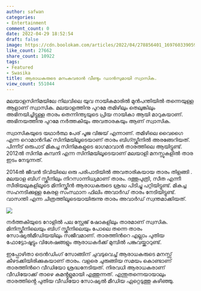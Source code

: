 ```yaml
---
author: safwan
categories:
- Entertainment
comment_count: 0
date: 2022-04-29 18:52:54
draft: false
image: https://cdn.boolokam.com/articles/2022/04/278856401_1697603390590627_7522476625456143088_n-819x1024.jpg
like_count: 27662
share_count: 10922
tags:
- Featured
- Swasika
title: ആരാധകരുടെ മനംകവരാൻ വീണ്ടും ഡാൻസുമായി സ്വാസിക.
view_count: 551044
---
```


മലയാളസിനിമയിലേ നിലവിലെ യുവ നായികമാരിൽ മുൻപന്തിയിൽ തന്നെയുള്ള ആളാണ് സ്വാസിക. മലയാളത്തിനു പുറമേ തമിഴിലും തെലുങ്കിലും അഭിനയിച്ചിട്ടുള്ള താരം തെന്നിന്ത്യയുടെ പ്രിയ നായികാ ആയി മാറുകയാണ്. അഭിനയത്തിനു പുറമേ നർത്തകിയും അവതാരകയും ആണ് സ്വാസിക.

സ്വാസികയുടെ യഥാർത്ഥ പേര് പൂജ വിജയ് എന്നാണ്. തമിഴിലെ വൈഗൈ എന്ന റൊമാൻറിക് സിനിമയിലൂടെയാണ് താരം ബിഗ്സ്ക്രീനിൽ അരങ്ങേറിയത്. പിന്നീട് ഒരുപാട് മികച്ച സിനിമകളുടെ ഭാഗമാവാൻ താരത്തിലെ ആയിട്ടുണ്ട്. 2012ൽ സിനിമ കമ്പനി എന്ന സിനിമയിലൂടെയാണ് മലയാളി മനസ്സുകളിൽ താര ഇടം നേടുന്നത്.

2014ൽ ജീവൻ ടിവിയിലെ ഒരു പരിപാടിയിൽ അവതാരികയായ താരം തിളങ്ങി . മലയാള ബിഗ് സ്ക്രീനിലും നിറസാന്നിധ്യമാണ് താരം. ദത്തുപുത്രി, സീത എന്നീ സീരിയലുകളിലൂടെ മിനിസ്ക്രീൻ ആരാധകരുടെ ശ്രദ്ധ പിടിച്ചു പറ്റിയിട്ടുണ്ട്. മികച്ച സഹനടിക്കുള്ള കേരള സംസ്ഥാന ഫിലിം അവാർഡ് താരം നേടിയിട്ടുണ്ട്. വാസന്തി എന്ന ചിത്രത്തിലൂടെയായിരുന്നു താരം അവാർഡ് സ്വന്തമാക്കിയത്.

![](https://cdn.boolokam.com/articles/2022/04/278856401_1697603390590627_7522476625456143088_n-819x1024.jpg)

നർത്തകിയുടെ റോളിൽ പല സ്റ്റേജ് ഷോകളിലും താരമാണ് സ്വസിക. മിനിസ്ക്രീനിലെയും ബിഗ് സ്ക്രീനിലെയും പോലെ തന്നെ താരം സോഷ്യൽമീഡിയയിലും സജീവമാണ്. താരത്തിൻറെ എല്ലാം പുതിയ ഫോട്ടോഷൂട്ടും വിശേഷങ്ങളും ആരാധകർക്ക് മുമ്പിൽ പങ്കുവയ്ക്കാറുണ്ട്.

ഇപ്പോഴിതാ ട്രെൻഡിംഗ് സോങ്ങിന് ചുവടുവെച്ച് ആരാധകരുടെ മനസ്സ് കീഴടക്കിയിരിക്കുകയാണ് താരം. വളരെ ചുരുങ്ങിയ സമയം കൊണ്ടാണ് താരത്തിൻറെ വീഡിയോ ശ്രദ്ധനേടിയത്. നിരവധി ആരാധകരാണ് വീഡിയോക്ക് താഴെ കമൻ്റുളുമായി എത്തുന്നത്. എന്തുതന്നെയായാലും താരത്തിൻ്റെ പുതിയ വീഡിയോ സോഷ്യൽ മീഡിയ ഏറ്റെടുത്തു കഴിഞ്ഞു.